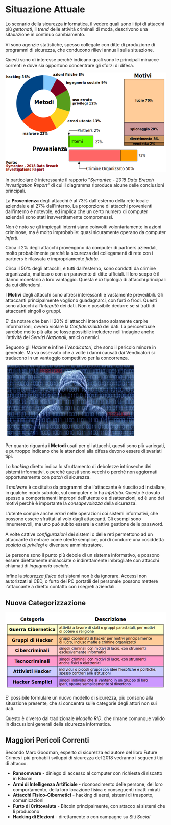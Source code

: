 # Situazione Attuale

Lo scenario della sicurezza informatica, il vedere quali sono i tipi di attacchi più _gettonati_, il _trend_ delle attività criminali di moda, descrivono una sitauazione in continuo cambiamento.

Vi sono agenzie statistiche, spesso collegate con ditte di produzione di programmi di sicurezza, che conducono rilievi annuali sulla situazione.

Questi sono di interesse perchè indicano quali sono le principali minacce correnti e dove sia opportuno concentrare gli sforzi di difesa.

![Trends](../gitbook/images/trends.png)

In particolare è interessante il rapporto "_Symantec - 2018 Data Breach Investigation Report_" di cui il diagramma riproduce alcune delle conclusioni principali.

La **Provenienza** degli attacchi è al 73% dall'esterno della rete locale aziendale e al 27% dall'interno. La proporzione di attacchi provenienti dall'interno è notevole, ed implica che un certo numero di computer aziendali sono stati inavvertitamente compromessi.

Non è noto se gli impiegati interni siano coinvolti volontariamente in azioni criminose, ma è molto improbabile: quasi sicuramente operano da computer _infetti_.

Circa il 2% degli attacchi provengono da computer di partners aziendali, molto probabilmente perchè la sicurezza dei collegamenti di rete con i partners è rilassata e impropriamente _fidata_.

Circa il 50% degli attacchi, e tutti dall'esterno, sono condotti da crimine organizzato, mafioso o con un paravento di ditte ufficiali. Il loro scopo è il danno monetario a loro vantaggio. Questa è _la_ tipologia di attacchi principali da cui difendersi.

I **Motivi** degli attacchi sono altresì interessanti e vastamente prevedibili. Gli attaccanti principalmente vogliono guadagnarci, con furti o frodi. Questi sono attacchi all'_Integrità_ dei dati. Non è possibile dedurre se si tratti di attaccanti singoli o gruppi.

E' da notare che ben il 20% di attacchi intendano solamente carpire informazioni, ovvero violare la _Confidenzialità_ dei dati. La perccentuale sarebbe molto più alta se fosse possibile includere nell'indagine anche l'attività dei _Servizi Nazionali_, amici o nemici.

Seguono gli _Hacker_ e infine i _Vendicatori_, che sono il pericolo minore in generale. Ma va osservato che a volte i danni causati dai Vendicatori si traducono in un vantaggio competitivo per la concorrenza.

![HackerHood](../gitbook/images/hackerhood.png)

Per quanto riguarda i **Metodi** usati per gli attacchi, questi sono più variegati, e purtroppo indicano che le attenzioni alla difesa devono essere di svariati tipi.

Lo _hacking_ diretto indica lo sfruttamento di debolezze intrinseche dei sistemi informativi, o perchè questi sono vecchi o perchè non aggiornati opportunamente con _patch_ di sicurezza.

Il _malware_ è costituito da programmi che l'attaccante è riuscito ad installare, in qualche modo subdolo, sul computer e lo ha _infettato_. Questo è dovuto spesso a comportamenti impropri dell'utente o a disattenzioni, ed è uno dei motivi perchè è importante la _consapevolezza_ della sicurezza.

L'utente compie anche _errori_ nelle operazioni coi sistemi informativi, che possono essere sfruttati al volo dagli attaccanti. Gli esempi sono innumerevoli, ma uno può subito essere la cattiva gestione delle password.

A volte cattive _configurazioni_ dei sistemi o delle reti permettono ad un attaccante di entrare come utente semplice, poi di condurre una cosiddetta _scalata di privilegi_ e diventare amministratore.

Le persone sono il punto più debole di un sistema informativo, e possono essere direttamente minacciate o indirettamente imbrogliate con attacchi chiamati di _ingegneria sociale_.

Infine la _sicurezza fisica_ dei sistemi non è da ignorare. Accessi non autorizzati ai CED, o furto dei PC portatili del personale possono mettere l'attaccante a diretto contatto con i segreti aziendali.

## Nuova Categorizzazione

![NewRID](../gitbook/images/newrid.png)

E' possibile formulare un nuovo modello di sicurezza, più consono alla situazione presente, che si concentra sulle categorie degli attori non sui dati.

Questo è diverso dal tradizionale _Modello RID_, che rimane comunque valido in discussioni generali della sicurezza informatica.

## Maggiori Pericoli Correnti

Secondo Marc Goodman, esperto di sicurezza ed autore del libro Future Crimes i più probabili sviluppi di sicurezza del 2018 vedranno i seguenti tipi di attacco.

* **Ransomware** - diniego di accesso al computer con richiesta di riscatto in Bitcoin
* **Armi di Intelligenza Artificiale** - riconoscimento delle persone, del loro comportamento, della loro locazione fisica e conseguenti ricatti mirati
* **Attacchi Fisico-Cibernetici** - hacking di aerei, sistemi di trasporto, comunicazioni
* **Furto di Crittovaluta** - Bitcoin principalmente, con attacco ai sistemi che li producono
* **Hacking di Elezioni** - direttamente o con campagne su Siti _Social_
